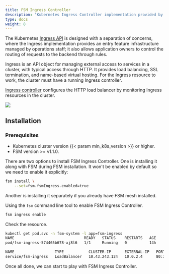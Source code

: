 ```yaml
---
title: FSM Ingress Controller
description: "Kubernetes Ingress Controller implementation provided by FSM"
type: docs
weight: 8
---
```


The Kubernetes [Ingress API](https://kubernetes.io/docs/concepts/services-networking/ingress/) is designed with a separation of concerns, where the Ingress implementation provides an entry feature infrastructure managed by operations staff; it also allows application owners to control the routing of requests to the backend through rules.

Ingress is an API object for managing external access to services in a cluster, with typical access through HTTP. It provides load balancing, SSL termination, and name-based virtual hosting. For the Ingress resource to work, the cluster must have a running Ingress controller.

[Ingress controller](https://kubernetes.io/docs/concepts/services-networking/ingress-controllers/) configures the HTTP load balancer by monitoring Ingress resources in the cluster.

![](/images/ingress/basics/fsm-demo.png)

## Installation

### Prerequisites

- Kubernetes cluster version {{< param min_k8s_version >}} or higher.
- FSM version >= v1.1.0.

There are two options to install FSM Ingress Controller. One is installing it along with FSM during FSM installation. It won't be enabled by default so we need to enable it explicitly:

```bash
fsm install \
    --set=fsm.fsmIngress.enabled=true
```

Another is installing it separately if you already have FSM mesh installed.

Using the `fsm` command line tool to enable FSM Ingress Controller.

```bash
fsm ingress enable
```

Check the resource.

```bash
kubectl get pod,svc -n fsm-system -l app=fsm-ingress                                                                            
NAME                               READY   STATUS    RESTARTS   AGE
pod/fsm-ingress-574465b678-xj8l6   1/1     Running   0          14h

NAME                  TYPE           CLUSTER-IP      EXTERNAL-IP   PORT(S)        AGE
service/fsm-ingress   LoadBalancer   10.43.243.124   10.0.2.4      80:30508/TCP   14h
```

Once all done, we can start to play with FSM Ingress Controller.